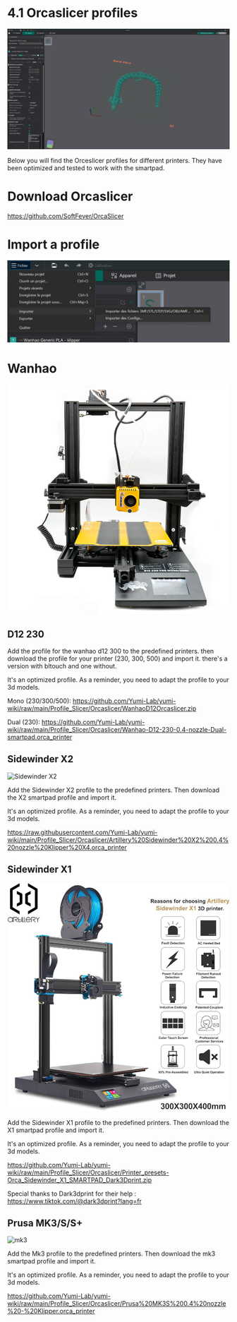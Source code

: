 # 4.1 Orcaslicer profiles

![Orca](/img/KlipperSmartPad/Orcaslicer/Orcaslicer001.png)

Below you will find the Orceslicer profiles for different printers. They have been optimized and tested to work with the smartpad.

# Download Orcaslicer

https://github.com/SoftFever/OrcaSlicer

# Import a profile

![Orca](/img/KlipperSmartPad/Orcaslicer/Orcaslicer002.png)

# Wanhao

![Orca](/img/KlipperSmartPad/Orcaslicer/Wanhao-D12-230%20mono.png)

## D12 230


Add the profile for the wanhao d12 300 to the predefined printers. then download the profile for your printer (230, 300, 500) and import it. there's a version with bltouch and one without.

It's an optimized profile. As a reminder, you need to adapt the profile to your 3d models.

Mono (230/300/500): https://github.com/Yumi-Lab/yumi-wiki/raw/main/Profile_Slicer/Orcaslicer/WanhaoD12Orcaslicer.zip

Dual (230): https://github.com/Yumi-Lab/yumi-wiki/raw/main/Profile_Slicer/Orcaslicer/Wanhao-D12-230-0.4-nozzle-Dual-smartpad.orca_printer

## Sidewinder X2

![Sidewinder X2](/img/Printers/Artillery/X2/X2.jpeg)

Add the Sidewinder X2 profile to the predefined printers. Then download the X2 smartpad profile and import it. 

It's an optimized profile. As a reminder, you need to adapt the profile to your 3d models.

https://raw.githubusercontent.com/Yumi-Lab/yumi-wiki/main/Profile_Slicer/Orcaslicer/Artillery%20Sidewinder%20X2%200.4%20nozzle%20Klipper%20X4.orca_printer

## Sidewinder X1

![Sidewinder X1](/img/Printers/Artillery/X1/sidewinderx1.jpg)

Add the Sidewinder X1 profile to the predefined printers. Then download the X1 smartpad profile and import it. 

It's an optimized profile. As a reminder, you need to adapt the profile to your 3d models.

https://github.com/Yumi-Lab/yumi-wiki/raw/main/Profile_Slicer/Orcaslicer/Printer_presets-Orca_Sidewinder_X1_SMARTPAD_Dark3Dprint.zip

Special thanks to Dark3dprint for their help : https://www.tiktok.com/@dark3dprint?lang=fr


## Prusa MK3/S/S+

![mk3](/img/Printers/Prusa/Mk3/Mk3.jpeg)

Add the Mk3 profile to the predefined printers. Then download the mk3 smartpad profile and import it. 

It's an optimized profile. As a reminder, you need to adapt the profile to your 3d models.

https://github.com/Yumi-Lab/yumi-wiki/raw/main/Profile_Slicer/Orcaslicer/Prusa%20MK3S%200.4%20nozzle%20-%20Klipper.orca_printer